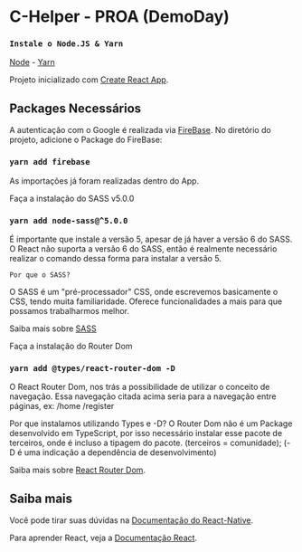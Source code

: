 # C-Helper - PROA (DemoDay)

### `Instale o Node.JS & Yarn`
[Node](https://nodejs.org/en/download/) - 
[Yarn](https://classic.yarnpkg.com/en/docs/install/#windows-stable)



Projeto inicializado com [Create React App](https://github.com/facebook/create-react-app).

## Packages Necessários

A autenticação com o Google é realizada via [FireBase](https://yarnpkg.com/package/firebase).
No diretório do projeto, adicione o Package do FireBase: 

### `yarn add firebase`

As importações já foram realizadas dentro do App.


Faça a instalação do SASS v5.0.0
### `yarn add node-sass@^5.0.0`

É importante que instale a versão 5, apesar de já haver a versão 6 do SASS. 
O React não suporta a versão 6 do SASS, então é realmente necessário realizar o comando dessa forma para instalar a versão 5.

`Por que o SASS?`

O SASS é um "pré-processador" CSS, onde escrevemos basicamente o CSS, tendo muita familiaridade. 
Oferece funcionalidades a mais para que possamos trabalharmos melhor. 

Saiba mais sobre [SASS](https://sass-lang.com)



Faça a instalação do Router Dom
### `yarn add @types/react-router-dom -D`

O React Router Dom, nos trás a possibilidade de utilizar o conceito de navegação.
Essa navegação citada acima seria para a navegação entre páginas, ex:
/home
/register

Por que instalamos utilizando Types e -D?
O Router Dom não é um Package desenvolvido em TypeScript, por isso necessário instalar esse pacote de terceiros, onde é incluso a tipagem do pacote.
(terceiros = comunidade);
(-D é uma indicação a dependência de desenvolvimento)

Saiba mais sobre [React Router Dom](https://reactrouter.com/).


## Saiba mais

Você pode tirar suas dúvidas na [Documentação do React-Native](https://create-react-app.dev/).

Para aprender React, veja a [Documentação React](https://reactjs.org/).

